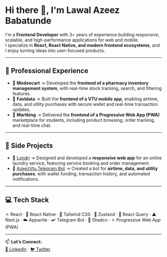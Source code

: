 # Hi there 👋, I'm Lawal Azeez Babatunde

I'm a **Frontend Developer** with 3+ years of experience building responsive, scalable, and high-performance applications for web and mobile.  
I specialize in **React, React Native, and modern frontend ecosystems**, and I enjoy turning ideas into user-focused products.

---

## 💼 Professional Experience
- 🏥 **Medeecart** → Developed the **frontend of a pharmacy inventory management system**, with real-time stock tracking, search, and filtering features.  
- 📱 **Fastdata** → Built the **frontend of a VTU mobile app**, enabling airtime, data, and utility purchases with secure wallet and real-time transaction updates.  
- 🛒 **Martking** → Delivered the **frontend of a Progressive Web App (PWA)** marketplace for students, including product browsing, order tracking, and real-time chat.  

---

## 🌟 Side Projects
- 🧺 [Londri](https://londri.vercel.app/) → Designed and developed a **responsive web app** for an online laundry service, featuring service booking and order management.  
- 🤖 [AzeezVtu Telegram Bot](https://t.me/muhdata_bot) → Created a bot for **airtime, data, and utility purchases**, with wallet funding, transaction history, and automated notifications.  

---

## 💻 Tech Stack
⚛️ React · 📱 React Native · 🎨 Tailwind CSS · 🔗 Zustand · 🔄 React Query · ▲ Next.js · ☁️ Appwrite · 🛩️ Telegram Bot · 🎨 Shadcn · ⚛️ Progressive Web App (PWA) 

---

📫 **Let’s Connect:**  
[🔗 LinkedIn](https://www.linkedin.com/in/azeez-lawal-3bb348380/) · [🐦 Twitter](https://x.com/khaltech99)
